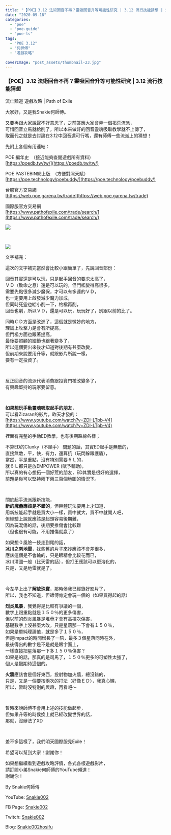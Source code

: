 ```yaml
---
title: "【POE】3.12 法術回音不再？靈吸回音升等可能性研究 | 3.12 流行技能猜想 | 流亡黯道 遊戲攻略 | Path of Exile"
date: "2020-09-18"
categories: 
  - "poe"
  - "poe-guide"
  - "poe-ls"
tags: 
  - "POE 3.12"
  - "何師傅"
  - "遊戲攻略"
  
coverImage: "post_assets/thumbnail-23.jpg"
---
```


### 【POE】3.12 法術回音不再？靈吸回音升等可能性研究 | 3.12 流行技能猜想  
流亡黯道 遊戲攻略 | Path of Exile

  
大家好，又是我Snakie何師傅。  

  
又要再跟大家說聲不好意思了，之前答應大家會弄一個拓荒流派，  
可惜回音立馬就給削了，所以本來做好的回音靈魂吸取教學就不上傳了，  
取而代之就是去討論在3.12中回音還可行嗎，還有師傅一些流派上的猜想！  

  
先附上各個有用連結：  

  
POE 編年史　（接近能夠查閱遊戲所有資料）  
[https://poedb.tw/tw/](https://poedb.tw/tw/)  

  
POE PASTEBIN網上版　（方便對照天賦）  
[https://poe.technology/poebuddy/](https://poe.technology/poebuddy/)  

  
台服官方交易網  
[https://web.poe.garena.tw/trade](https://web.poe.garena.tw/trade)  

  
國際服官方交易網  
[https://www.pathofexile.com/trade/search/](https://www.pathofexile.com/trade/search/)  

  
![](post_assets/026.-POE-Pre-3.12.mp4_snapshot_07.35.120-1024x576.jpg)  

  
   

  
![](post_assets/1-2-1024x576.jpg)  

  
文字補完：  

  
這次的文字補完當然會比較小跟簡單了，先說回音部份：  

  
回音其實還是可以玩，只是起手回音的要求太高了，  
ＶＤ（致命之息）還是可以玩的，但門檻變得高很多，  
需要先點很多減少魔保，才可以有多連的ＶＤ，  
也一定要用上啟發減少魔力加成，  
但同時死靈也給小削一下，格檔再削，  
回音也削，所以ＶＤ，還是可以玩，玩玩好了，別跟以前的比了。  

  
同時ＣＤ方面是改進了，這個就是微妙的地方，  
理論上攻擊力是會有所提高，  
但門檻方面也跟著提高，  
最後要照顧的細節也跟著變多了，  
所以這個要出來後才知道對後期有甚麼改變，  
但前期來說要用升等，就跟影片所說一樣，  
要有一定投資了。  

  
   

  
反正回音的流派代表消費跟投資門檻改變多了，  
有興趣堅持的玩家要留意。  

  
   

  
**如果想玩手動靈魂吸取起手的朋友**，  
可以看Zizaran的影片，昨天才發的：  
[https://www.youtube.com/watch?v=ZDI-LTpb-V4](https://www.youtube.com/watch?v=ZDI-LTpb-V4)  

  
裡面有完整的手動ED教學，也有後期路線各樣；  

  
不算ED的Clunky（不順手） 問題的話，其實ED起手是無敵的，  
直接無敵，平，快，有力，還算抗（玩閃躲跟護盾），  
當然，平是重點，沒有特別需要６Ｌ的，  
就６Ｌ都只是放EMPOWER (賦予輔助)，  
所以真的有心想拓一個好荒的朋友，ED其實是很好的選擇，  
前題是你可以堅持兩下兩三百個地圖的情況下。  

  
   

  
關於起手流派跟新技能，  
**新的魔蠱應該是不錯的**，但巨體玩法要用上才知道，  
用新技能起手就是買大小一樣，買中就大，買不中就開人吧，  
但經驗上說就應該是起頭容易後期難，  
因為玩混傷的話，後期要推傷會比較難  
（但也很有可能，不用推傷就嬴了）  

  
如果想０風險一技走到尾的話，  
**冰川之刺地雷**，找些舊的片子來抄應該不會差很多，  
應該這個是不會輸的，只是眼精會比較花而已，  
冰川清圖一般（比天雷的話），但打王應該可以更溶化的，  
只是，又是地雷就是了。  

  
   

  
今左早上出了**解放珠寶**，那時侯我已經錄好影片了，  
所以，我也不知道，但師傅肯定會玩一個的（如果買得起的話）  

  
**烈炎風暴**，我覺得是比較有爭議的一個，  
數字上跟重點就是１５０％的更多傷害，  
但以前的烈炎風暴是堆疊才會有高檔次傷害，  
基礎數字上沒甚麼大改，只是星落那一下會有１５０％，  
如果是單純理論值，就是多了１５０％，  
但是impact的時間增長了一陪，最多３個星落同時在外，  
最後得出的數字是不是就是跟字面上，  
一樣直接把星落那一下多１５０％傷害？  
如果是的話，那真的是司馬了，１５０％更多的可塑性太強了，  
個人是蠻期待這個的。  

  
**火牆**應該會是個好東西，投射物加火牆，總沒錯的，  
只是，又是一個要按兩次的打法（好像ＥＤ），我真心懶，  
所以，暫時沒特別的興趣，再看吧～  

  
   

  
暫時來說師傅不會用上述的技能做起步，  
但如果升等的時侯換上就已經改變世界的話，  
那就，沒辦法了XD  

  
   

  
差不多這樣了，我們明天國際服見Exile！  

  
希望可以幫到大家！謝謝你！  

  
如果想繼續看到遊戲攻略評價，各式各樣遊戲影片，  
請訂閱小弟Snakie何師傅的YouTube頻道！  
謝謝你！  

  
By Snakie何師傅  

  
YouTube: [Snakie002](https://www.youtube.com/c/Snakie002/)  

  
FB Page: [Snakie002](https://www.facebook.com/Snakie002/)  

  
Twitch: [Snakie002](https://www.twitch.tv/snakie002/)  

  
Blog: [Snakie002hosifu](https://snakie002hosifu.blog/)

